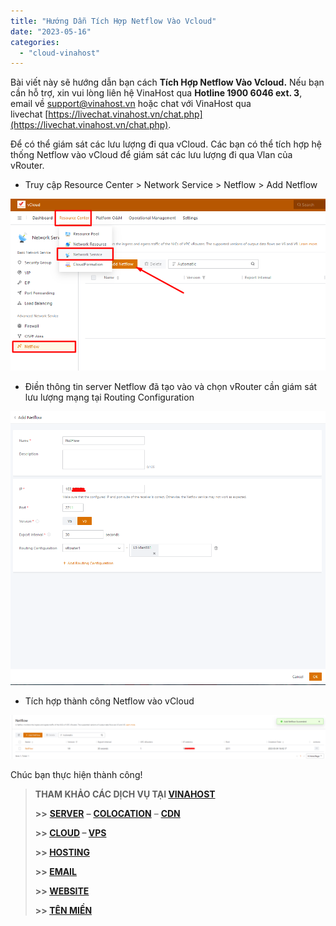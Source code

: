 ```yaml
---
title: "Hướng Dẫn Tích Hợp Netflow Vào Vcloud"
date: "2023-05-16"
categories: 
  - "cloud-vinahost"
---
```


Bài viết này sẽ hướng dẫn bạn cách **Tích Hợp Netflow Vào Vcloud.** Nếu bạn cần hỗ trợ, xin vui lòng liên hệ VinaHost qua **Hotline 1900 6046 ext. 3**, email về [support@vinahost.vn](mailto:support@vinahost.vn) hoặc chat với VinaHost qua livechat [https://livechat.vinahost.vn/chat.php](https://livechat.vinahost.vn/chat.php).

Để có thể giám sát các lưu lượng đi qua vCloud. Các bạn có thể tích hợp hệ thống Netflow vào vCloud để giám sát các lưu lượng đi qua Vlan của vRouter.

- Truy cập Resource Center > Network Service > Netflow > Add Netflow

![](images/huong-dan-tich-hop-netflow-vao-vcloud-1.png)

- Điền thông tin server Netflow đã tạo vào và chọn vRouter cần giám sát lưu lượng mạng tại Routing Configuration

![](images/huong-dan-tich-hop-netflow-vao-vcloud-2.png)

- Tích hợp thành công Netflow vào vCloud

![](images/huong-dan-tich-hop-netflow-vao-vcloud-3.png)

Chúc bạn thực hiện thành công!

> **THAM KHẢO CÁC DỊCH VỤ TẠI [VINAHOST](https://kb.vinahost.vn/)**
> 
> **\>>** [**SERVER**](https://vinahost.vn/thue-may-chu-rieng/) **–** [**COLOCATION**](https://vinahost.vn/colocation.html) – [**CDN**](https://vinahost.vn/dich-vu-cdn-chuyen-nghiep)
> 
> **\>> [CLOUD](https://vinahost.vn/cloud-server-gia-re/) – [VPS](https://vinahost.vn/vps-ssd-chuyen-nghiep/)**
> 
> **\>> [HOSTING](https://vinahost.vn/wordpress-hosting)**
> 
> **\>> [EMAIL](https://vinahost.vn/email-hosting)**
> 
> **\>> [WEBSITE](http://vinawebsite.vn/)**
> 
> **\>> [TÊN MIỀN](https://vinahost.vn/ten-mien-gia-re/)**

